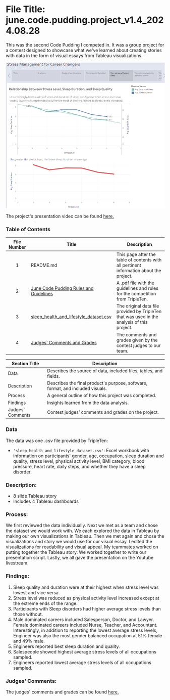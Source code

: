 ﻿# File Title: june.code.pudding.project_v1.4_2024.08.28

This was the second Code Pudding I competed in. It was a group project for a contest designed to showcase what we've learned about creating stories with data in the form of visual essays from Tableau visualizations.

[<img src="June_Code_Pudding_Project_Files/HowStressAffectedSleepSlide.png" alt="How Stress Affected Sleep Slide">](https://public.tableau.com/views/Presentation_d1_SleepHealthLifestyleDataset_17201177589570/StressManagementforCareerChangers?:language=en-US&:sid=&:redirect=auth&:display_count=n&:origin=viz_share_link)


The project's presentation video can be found <a href='https://www.youtube.com/live/BZujV8Sfqbk?si=0e82PnPecdE-YKQC'><u>here</u>.</a>

### Table of Contents
| File Number | Title | Description |
| :-----------: | ----------- |----------- |
| 1 | README.md | This page after the table of contents with all pertinent information about the project. |
| 2 | [June Code Pudding Rules and Guidelines](https://github.com/JillianKingsley/data_projects_TripleTen/blob/677b3a48e881ce43ee75b873ca4efd6032f3c7c2/June_Code_Pudding_Project_Files/Code%20Pudding%20Rules%20and%20Guidelines.pdf) | A .pdf file with the guidelines and rules for the competition from TripleTen. |
| 3 | [sleep_health_and_lifestyle_dataset.csv](June_Code_Pudding_Project_Files/Sleep_health_and_lifestyle_dataset.csv) | The original data file provided by TripleTen that was used in the analysis of this project. |
| 4 | [Judges' Comments and Grades](https://github.com/JillianKingsley/data_projects_TripleTen/blob/677b3a48e881ce43ee75b873ca4efd6032f3c7c2/June_Code_Pudding_Project_Files/Team%20Stress%20Free%20Lifestyle%20June%20Code%20Pudding%20Judges'%20Comments%20and%20Grades.xlsx) | The comments and grades given by the contest judges to our team.

| Section Title | Description |
| ----------- |----------- |
| Data | Describes the source of data, included files, tables, and fields. |
| Description | Describes the final product's purpose, software, format, and included visuals. |
| Process | A general outline of how this project was completed. |
| Findings | Insights learned from the data analysis. |
| Judges’ Comments | Contest judges' comments and grades on the project. |

### Data
The data was one .csv file provided by TripleTen:
- `'sleep_health_and_lifestyle_dataset.csv'`: Excel workbook with information on participants' gender, age, occupation, sleep duration and quality, stress level, physical activity level, BMI category, blood pressure, heart rate, daily steps, and whether they have a sleep disorder.

### Description:
- 8 slide Tableau story
- Includes 4 Tableau dashboards

### Process:
We first reviewed the data individually.
Next we met as a team and chose the dataset we would work with.
We each explored the data in Tableau by making our own visualizations in Tableau.
Then we met again and chose the visualizations and story we would use for our visual essay.
I edited the visualizations for readability and visual appeal.
My teammates worked on putting together the Tableau story.
We worked together to write our presentation script.
Lastly, we all gave the presentation on the Youtube livestream.

### Findings:
1. Sleep quality and duration were at their highest when stress level was lowest and vice versa.			
2. Stress level was reduced as physical activity level increased except at the extreme ends of the range. 	
3. Participants with Sleep disorders had higher average stress levels than those without.			
4. Male dominated careers included Salesperson, Doctor, and Lawyer. Female dominated careers included Nurse, Teacher, and Accountant. Interestingly, in addition to reporting the lowest average stress levels, Engineer was also the most gender balanced occupation at 51% female and 49% male.
5. Engineers reported best sleep duration and quality.
6. Salespeople showed highest average stress levels of all occupations sampled.
7. Engineers reported lowest average stress levels of all occupations sampled.

### Judges' Comments:

The judges' comments and grades can be found <a href='June_Code_Pudding_Project_Files/Team Stress Free Lifestyle June Code Pudding Judges' Comments and Grades.xlsx><u>here</u>.</a>
